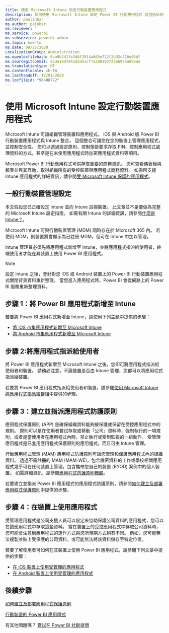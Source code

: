 ```yaml
---
title: 使用 Microsoft Intune 設定行動裝置應用程式
description: 如何使用 Microsoft Intune 設定 Power BI 行動應用程式 這包括如何新增及部署應用程式， 以及如何建立行動應用程式原則來控制安全性。
author: paulinbar
ms.author: painbar
ms.reviewer: ''
ms.service: powerbi
ms.subservice: powerbi-admin
ms.topic: how-to
ms.date: 09/25/2020
LocalizationGroup: Administration
ms.openlocfilehash: 6ca9b241fe2d6f2914a603e722f2dd2c216e05df
ms.sourcegitcommit: 653e18d7041d3dd1cf7a38010372366975a98eae
ms.translationtype: HT
ms.contentlocale: zh-TW
ms.lasthandoff: 12/01/2020
ms.locfileid: "96408772"
---
```

# <a name="configure-mobile-apps-with-microsoft-intune"></a>使用 Microsoft Intune 設定行動裝置應用程式

Microsoft Intune 可讓組織管理裝置和應用程式。 iOS 與 Android 版 Power BI 行動裝置應用程式與 Intune 整合。 這個整合可讓您在您的裝置上管理應用程式，並控制安全性。 您可以透過設定原則，控制像是要求存取 PIN、控制應用程式處理資料的方式，甚至是在未使用應用程式時加密應用程式資料等項目。

Microsoft Power BI 行動應用程式可供存取重要的商務資訊。 您可查看儀表板與報表並與其互動，取得組織所有的受控裝置與應用程式商務資料。 如需所支援 Intune 應用程式的詳細資訊，請參閱[受 Microsoft Intune 保護的應用程式](/intune/apps/apps-supported-intune-apps)。

## <a name="general-mobile-device-management-configuration"></a>一般行動裝置管理設定

本文假設您已正確設定 Intune 並向 Intune 註冊裝置。 此文章並不是要做為完整的 Microsoft Intune 設定指南。 如需有關 Intune 的詳細資訊，請參閱[什麼是 Intune？](/intune/introduction-intune/)。

Microsoft Intune 可與行動裝置管理 (MDM) 同時存在於 Microsoft 365 內。 若使用 MDM，則裝置將會顯示為已註冊 MDM，但可在 Intune 中加以管理。

Intune 管理員必須先將應用程式新增至 Intune，並將應用程式指派給使用者，終端使用者才能在其裝置上使用 Power BI 應用程式。

> [!NOTE]
> 設定 Intune 之後，會針對您 iOS 或 Android 裝置上的 Power BI 行動裝置應用程式關閉背景資料重新整理。 當您進入應用程式時，Power BI 會從網路上的 Power BI 服務重新整理資料。

## <a name="step-1-add-the-power-bi-app-to-intune"></a>步驟 1：將 Power BI 應用程式新增至 Intune

若要將 Power BI 應用程式新增至 Intune，請使用下列主題中提供的步驟：
- [將 iOS 市集應用程式新增至 Microsoft Intune](/intune/apps/store-apps-ios)
- [將 Android 市集應用程式新增至 Microsoft Intune](/intune/apps/store-apps-android)

## <a name="step-2-assign-the-app-to-your-end-users"></a>步驟 2:將應用程式指派給使用者

將 Power BI 應用程式新增至 Microsoft Intune 之後，您即可將應用程式指派給使用者和裝置。 請務必注意，不論裝置是否由 Intune 管理，您都可以將應用程式指派給裝置。

若要將 Power BI 應用程式指派給使用者和裝置，請參閱[使用 Microsoft Intune 將應用程式指派給群組](/intune/apps/apps-deploy)中提供的步驟。

## <a name="step-3-create-and-assign-app-protection-policies"></a>步驟 3：建立並指派應用程式防護原則

應用程式保護原則 (APP) 是確保組織資料能夠被保護或保留在受控應用程式中的規則。 原則可以是在使用者嘗試存取或移動「公司」資料時，強制執行的一項規則，或者是當使用者在應用程式內時，禁止執行或受到監視的一組動作。 受管理應用程式是已套用應用程式保護原則的應用程式，而且可由 Intune 管理。

行動應用程式管理 (MAM) 應用程式防護原則可讓您管理和保護應用程式內的組織資料。 透過不需註冊的 MAM (MAM-WE)，包含機密資料的工作或學校相關應用程式幾乎可在任何裝置上管理，包含攜帶您自己的裝置 (BYOD) 案例中的個人裝置。 如需詳細資訊，請參閱[應用程式防護原則概觀](/intune/apps/app-protection-policy)。

若要建立並指派 Power BI 應用程式的應用程式防護原則，請參閱[如何建立及部署應用程式保護原則](/intune/apps/app-protection-policies)中提供的步驟。

## <a name="step-4-use-the-application-on-a-device"></a>步驟 4：在裝置上使用應用程式

受管理應用程式是公司支援人員可以設定來協助保護公司資料的應用程式，您可以在該應用程式中存取這些資料。 當在裝置上的受控應用程式中存取公司資料時，您可能會注意到應用程式的運作方式與您所預期方式稍有不同。 例如，您可能無法複製並貼上受保護的公司資料，或可能無法將該資料儲存至特定位置。

若要了解使用者可如何在其裝置上使用 Power BI 應用程式，請參閱下列文章中提供的步驟：
- [在 iOS 裝置上使用受管理的應用程式](/intune-user-help/use-managed-apps-on-your-device-ios#how-do-i-get-managed-apps)
- [在 Android 裝置上使用受管理的應用程式](/intune-user-help/use-managed-apps-on-your-device-android)

## <a name="next-steps"></a>後續步驟

[如何建立及部署應用程式保護原則](/intune/app-protection-policies) 

[行動裝置的 Power BI 應用程式](../consumer/mobile/mobile-apps-for-mobile-devices.md)  

有其他問題嗎？ [嘗試在 Power BI 社群提問](https://community.powerbi.com/)